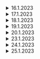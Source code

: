 
<details>

<summary>
  16.1.2023
</summary>

 ## Learning


   -laravelmultivendor project

   -overall_view

   -middleware

   -breeze installation

## project


</details>

<details>

<summary>
  17.1.2023
</summary>

 ## Learning

    -laravel project_setup with default UI
    -login
    -register
    -forget-password

 

## project


</details>
<details>

<summary>
  18.1.2023
</summary>

 ## Learning

    -laravel project_setup with UI

    -[source]("https://bit.ly/3XDo7Wp")

    
    -register
    -login
    -logout
    -forget-password
    -reset_password


    

 

## project


</details>
<details>

<summary>
  19.1.2023
</summary>

 ## Learning

    -laravel project_setup with UI
    -validation
    -profile update
    -profile edit
    -error message
    


    

 

## project


</details>
<details>

<summary>
  20.1.2023
</summary>

 ## Learning

    
    -password change page
    -alert box and validation in login 


## project

-react project with laravel api


</details>
<details>

<summary>
  23.1.2023
</summary>

 ## Learning

    -Backend Home Page Slider Option Part I
    -Backend Home Page Slider Option Part II
    -home slide deshboard
    -update home slide data

 

## project
  
   -laravel & react project


</details>
<details>

<summary>
  24.1.2023
</summary>

 ## Learning

    -Backend Home Page Slider Option Part 3
    -Frontend Home Page Slider
    -Backend About Page Setup Part 1
    - Backend About Page Setup Part 2
    - Frontend About Page Show Data Part 1

 

## project
  
   -laravel & react project api 


</details>
<details>

<summary>
  25.1.2023
</summary>

 ## Learning

    - Backend Add Multi Image in About Page Part 1
    - Backend Add Multi Image in About Page Part 2
    -. Backend Add Multi Image in About Page Part 3
    -  Backend Add Multi Image in About Page Part 4
    

 

## project
  
   -laravel & react project api 


</details>








